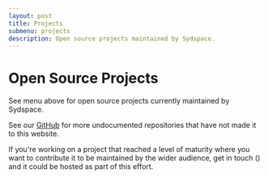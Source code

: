```yaml
---
layout: post
title: Projects
submenu: projects
description: Open source projects maintained by Sydspace.
---
```


# Open Source Projects

See menu above for open source projects currently maintained by Sydspace.

See our [GitHub](https://github.com/sydspace) for more undocumented repositories that 
have not made it to this website.

If you're working on a project that reached a level of maturity where you want to 
contribute it to be maintained by the wider audience, get in touch (<a href="#" class="sydspace-email-link"></a>) 
and it could be hosted as part of this effort.
